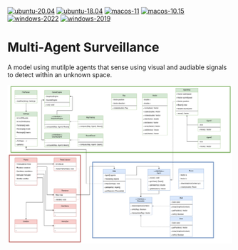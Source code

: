 [![ubuntu-20.04](https://github.com/S010MON/multi-agent-surveillance/actions/workflows/ubuntu-20.yml/badge.svg)](https://github.com/S010MON/multi-agent-surveillance/actions/workflows/ubuntu-20.yml)
[![ubuntu-18.04](https://github.com/S010MON/multi-agent-surveillance/actions/workflows/ubuntu-18.yml/badge.svg)](https://github.com/S010MON/multi-agent-surveillance/actions/workflows/ubuntu-18.yml)
[![macos-11](https://github.com/S010MON/multi-agent-surveillance/actions/workflows/macos-11.yml/badge.svg)](https://github.com/S010MON/multi-agent-surveillance/actions/workflows/macos-11.yml)
[![macos-10.15](https://github.com/S010MON/multi-agent-surveillance/actions/workflows/macos-10.yml/badge.svg)](https://github.com/S010MON/multi-agent-surveillance/actions/workflows/macos-10.yml)
[![windows-2022](https://github.com/S010MON/multi-agent-surveillance/actions/workflows/windows-2022.yml/badge.svg)](https://github.com/S010MON/multi-agent-surveillance/actions/workflows/windows-2022.yml)
[![windows-2019](https://github.com/S010MON/multi-agent-surveillance/actions/workflows/windows-2019.yml/badge.svg)](https://github.com/S010MON/multi-agent-surveillance/actions/workflows/windows-2019.yml)

# Multi-Agent Surveillance
A model using mutilple agents that sense using visual and audiable signals to detect within an unknown space.

![UML](https://github.com/S010MON/multi-agent-surveillance/blob/master/sshots/UML.png)
